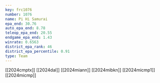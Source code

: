 ```yaml
---
key: frc1076
number: 1076
name: Pi Hi Samurai
epa_end: 30.76
auto_epa_end: 8.78
teleop_epa_end: 20.55
endgame_epa_end: 1.43
winrate: 0.6563
district_epa_rank: 46
district_epa_percentile: 0.91
type: Team
---
```

[[2024cmptx]]
[[2024dal]]
[[2024miann]]
[[2024mibkn]]
[[2024micmp1]]
[[2024micmp]]
